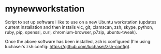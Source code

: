 mynewworkstation
================

Script to set up software I like to use on a new Ubuntu workstation (updates current installation and then installs vlc, git, clamscan, zsh, skype, python, ruby, pip, openssl, curl, chromium-browser, p7zip, ubuntu-tweak).

Once the above software has been installed, zsh is configured (I'm using luchasei's zsh config: https://github.com/luchasei/zsh-config).
